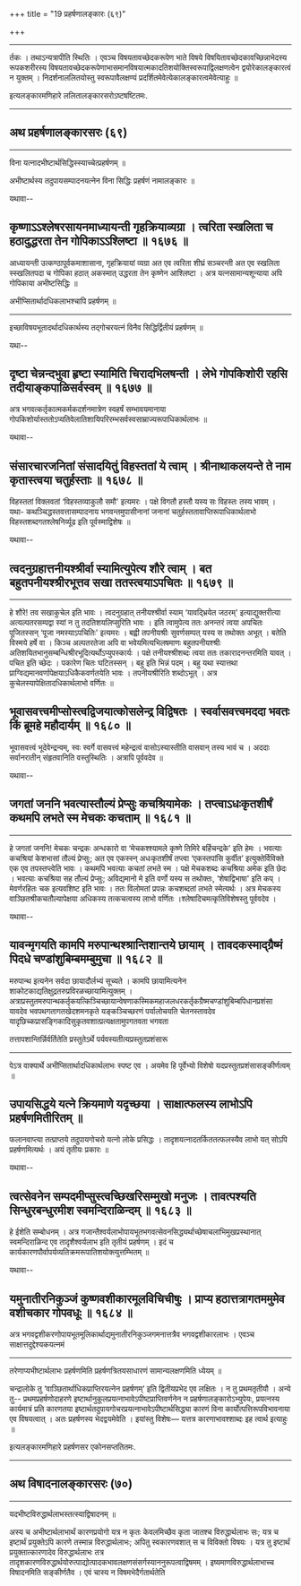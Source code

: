 +++
title = "19 प्रहर्षणालङ्कारः (६९)"

+++



_________


र्तकः । तथाऽन्यत्रापीति स्थितिः । एवञ्च विषयतावच्छेदकरूपेण भाते विषये
विषयितावच्छेदकावच्छिन्नाभेदस्य रूपकशरीरस्य
विषयतावच्छेदकरूपेणाभासमानविषयात्मकादतिशयोक्तिस्वरूपाद्विलक्षणत्वेन
द्वयोरेकालङ्कारत्वं न युक्तम् । निदर्शनाललितयोस्तु स्वरूपावैलक्षण्यं
प्रदर्शितमेवेत्येकालङ्कारत्वमेवेत्याहुः ॥

इत्यलङ्कारमणिहारे ललितालङ्कारसरोऽष्टषष्टितमः.


_________




## अथ प्रहर्षणालङ्कारसरः (६९)


_________






विना यत्नादभीष्टार्थसिद्धिस्स्याच्चेत्प्रहर्षणम् ॥

अभीष्टार्थस्य तदुपायसम्पादनयत्नेन विना सिद्धिः प्रहर्षणं नामालङ्कारः ॥

यथावा--



## कृष्णाऽऽश्लेषरसायनमाध्यायन्ती गृहक्रियाव्यग्रा । त्वरिता स्खलिता च हठादुद्धरता तेन गोपिकाऽऽश्लिष्टा ॥ १६७६ ॥

आध्यायन्ती उत्कण्ठापूर्वकमाशासाना, गृहक्रियायां व्यग्रा अत एव त्वरिता
शीघ्रं सञ्चरन्ती अत एव स्खलिता स्स्खलितपदा च गोपिका हठात् अकस्मात्
उद्धरता तेन कृष्णेन आश्लिष्टा । अत्र यत्नसामान्यशून्याया अपि गोपिकाया
अभीष्टसिद्धिः ॥



अभीप्सितार्थादधिकलाभश्चापि प्रहर्षणम् ॥


_________


इच्छाविषयभूतादर्थादधिकार्थस्य तद्गोचरयत्नं विनैव सिद्धिर्द्वितीयं
प्रहर्षणम् ॥

यथा--



## दृष्टा चेन्नन्दभुवा हृष्टा स्यामिति चिरादभिलषन्ती । लेभे गोपकिशोरी रहसि तदीयाङ्कपाळिसर्वस्वम् ॥ १६७७ ॥

अत्र भगवत्कर्तृकात्मकर्मकदर्शनमात्रेण स्वहर्षं सम्भावयमानाया
गोपकिशोर्यास्ततोऽप्यतिवेलातिशायिपरिरम्भसर्वस्वसाम्राज्यरूपाधिकार्थलाभः ॥

यथावा--



## संसारचारजनितां संसादयितुं विहस्ततां ये त्वाम् । श्रीनाथाकलयन्ते ते नाम कृतास्त्वया चतुर्हस्ताः ॥ १६७८ ॥

विहस्ततां विक्लवतां ‘विहस्तव्याकुलौ समौ' इत्यमरः । पक्षे विगतौ हस्तौ
यस्य सः विहस्तः तस्य भावम् । यथा- कथञ्चिद्धस्तवत्तासम्पादनाय
भगवन्तमुपासीनानां जनानां चतुर्हस्ततावाप्तिरूपाधिकार्थलाभो
विहस्तशब्दगतश्लेषनिर्व्यूढ इति पूर्वस्माद्विशेषः ॥

यथावा--



## त्वदनुग्रहात्तनीयश्श्रीर्वा स्यामित्युपेत्य शौरे त्वाम् । बत बहुतपनीयश्श्रीरभूत्तव सखा ततस्त्वयाऽपचितः ॥ १६७९ ॥


_________


हे शौरे! तव सखाकुचेल इति भावः । त्वदनुग्रहात् तनीयश्श्रीर्वा स्याम्
‘यावद्भ्रियेत जठरम्' इत्याद्युक्तरीत्या अत्यल्पतरसम्पद्वा स्यां न तु
तदतिशयलिप्सुरिति भावः । इति त्वामुपेत्य ततः अनन्तरं त्वया अपचितः
पूजितस्सन् ‘पूजा नमस्याऽपचितिः' इत्यमरः । बह्वी तपनीयश्रीः सुवर्णसम्पत्
यस्य स तथोक्तः अभूत् । बतेति विस्मये हर्षे वा । किञ्च अल्पतरतेजा अपि वा
भवेयमित्यभिलषमाणः बहुतपनीयश्श्रीः
अतिशयितभानुसम्बन्धिश्रीरभूदित्यर्थोऽप्युपस्कार्यः । पक्षे तनीयश्श्रीशब्दः
त्वया ततः तकारादनन्तरमिति यावत् । पचित इति च्छेदः । पकारेण चितः
घटितस्सन् । बहु इति भिन्नं पदम् । बहु यथा स्यात्तथा
प्राग्विद्यमानवर्णापेक्षयाऽधिकैकवर्णतयेति भावः । तपनीयश्रीरिति
शब्दोऽभूत् । अत्र कुचेलस्यापेक्षितादधिकार्थलाभो वर्णितः ॥



## भूवासवत्त्वमीप्सोस्त्वद्विजयात्कोसलेन्द्र विद्विषतः । स्वर्वासवत्त्वमददा भवतः किं ब्रूमहे महौदार्यम् ॥ १६८० ॥

भूवासवत्त्वं भूदेवेन्द्रन्वम्, स्वः स्वर्गे वासवत्त्वं महेन्द्रत्वं
वासोऽस्यास्तीति वासवान् तस्य भावं च । अददाः सर्वानरातीन् संहृतवानिति
वस्तुस्थितिः । अत्रापि पूर्ववदेव ॥

यथावा--



## जगतां जननि भवत्यास्तौल्यं प्रेप्सुः कचश्रियामेकः । तप्त्वाऽधःकृतशीर्षं कथमपि लभते स्म मेचकः कचताम् ॥ १६८१ ॥


_________


हे जगतां जननि! मेचकः चन्द्रकः अन्धकारो वा ‘मेचकश्श्यामले कृष्णे तिमिरे
बर्हिचन्द्रके’ इति हेमः । भवत्याः कचश्रियां केशभासां तौल्यं प्रेप्सुः;
अत एव एकस्स्न् अधःकृतशीर्षं तप्त्वा ‘एकस्तपांसि कुर्वीत’
इत्युक्तेर्विविक्ते एक एव तपस्तप्त्वेति भावः । कथमपि भवत्याः कचतां लभते
स्म । पक्षे मेचकशब्दः कचश्रिया अमेक इति छेदः । भवत्याः कचश्रिया सह
तौल्यं प्रेप्सुः; अविद्यमानो मे इति वर्णो यस्य स तथोक्तः, ‘शेषाद्विभाषा'
इति कप् । मेवर्णरहितः चक इत्यवशिष्ट इति भावः । ततः विलोमतां प्रपन्नः
कचशब्दतां लभते स्मेत्यर्थः । अत्र मेचकस्य वाञ्छितश्रीकचतौल्यापेक्षया
अधिकस्य तत्कचत्वस्य लाभो वर्णितः ।श्लेषादिचमत्कृतिविशेषस्तु पूर्ववदेव ।

यथावा--



## यावन्मृगयति कामपि मरुपान्थश्श्रान्तिशान्तये छायाम् । तावदकस्माद्ग्रैष्मं पिदधे चण्डांशुबिम्बमम्बुमुचा ॥ १६८२ ॥

मरुपान्थ इत्यनेन सर्वदा छायादौर्लभ्यं सूच्यते । कामपि छायामित्यनेन
शाकोटकाद्यतिक्षुद्रतरुप्रविरळच्छायामित्युक्तम् ।
अत्राप्रस्तुतमरुपान्थकर्तृकयत्किञ्चिच्छायान्वेषणाकस्मिकमहाजलधरकर्तृकग्रैष्मचण्डांशुबिम्बपिधानप्रशंसा
यावदेव भवपथगतागतखेदशमनकृते यङ्कञ्चिच्छरणं पर्यालोचयति चेतनस्तावदेव
यादृछिच्कप्रासङ्गिकादिसुकृतवशात्प्रत्यक्षतामुपगतवता भगवता

तत्तापशान्तिर्न्निर्वर्तितेति प्रस्तुतेऽर्थे
पर्यवस्यतीत्यप्रस्तुतप्रशंसारू


_________


पेऽत्र वाक्यार्थे अभीप्सितार्थादधिकार्थलाभः स्पष्ट एव । अयमेव हि
पूर्वेभ्यो विशेषो यदप्रस्तुतप्रशंसासङ्कीर्णत्वम् ॥





## उपायसिद्धये यत्ने क्रियमाणे यदृच्छया । साक्षात्फलस्य लाभोऽपि प्रहर्षणमितीरितम् ॥

फलानवाप्त्या तत्प्राप्तये तदुपायगोचरो यत्नो लोके प्रसिद्धः ।
तादृशयत्नादतर्किततत्फलस्यैव लाभो यत् सोऽपि प्रहर्षणमित्यर्थः । अयं
तृतीयः प्रकारः ॥

यथावा--



## त्वत्सेवनेन सम्पदमीप्सुस्त्वच्छिखरिसम्मुखो मनुजः । तावत्पश्यति सिन्धुरबन्धुरमीश स्वमन्दिराळिन्दम् ॥ १६८३ ॥

हे ईशेति सम्बोधनम् । अत्र
गजान्तैश्वर्यलाभोपायभूतभगवत्सेवनसिद्ध्यर्थाच्छेषाचलाभिमुखप्रस्थानात्
स्वमन्दिराळिन्द एव तादृशैश्वर्यलाभ इति तृतीयं प्रहर्षणम् । इदं च
कार्यकारणपौर्वापर्यव्यतिक्रमरूपातिशयोक्त्युत्तम्भितम् ॥

यथावा--



## यमुनातीरनिकुञ्जं कुष्णवशीकारमूलविचिचीषुः । प्राप्य हठात्तत्रागतममुमेव वशीचकार गोपवधूः ॥ १६८४ ॥

अत्र भगवद्वशीकरणोपायभूतमूलिकार्थाद्यमुनातीरनिकुञ्जगमनात्तत्रैव
भगवद्वशीकारलाभः । एवञ्च साक्षात्तदुद्देश्यकयत्नमं


_________


तरेणाप्यभीष्टार्थलाभः प्रहर्षणमिति प्रहर्षणत्रितयसाधारणं
सामान्यलक्षणमिति ध्येयम् ॥

चन्द्रालोके तु ‘वाञ्छितार्थाधिकप्राप्तिरयत्नेन प्रहर्षणम्’ इति
द्वितीयप्रभेद एव लक्षितः । न तु प्रथमतृतीयौ । अन्ये तु--
प्रथमप्रहर्षणोदाहरणे इष्टार्थानुकूलप्रयत्नाभावेऽपीष्टप्राप्तिवर्णनेन न
प्रहर्षणालङ्कारोऽभ्युपेयः, प्रयत्नस्य कार्यमात्रं प्रति कारणतया
इष्टार्थतदुपायगोचरप्रयत्नाभावेऽपीष्टार्थसिद्ध्या कारणं विना
कार्योत्पत्तिरूपविभावनाया एव विषयत्वात् । अतः प्रहर्षणस्य भेदद्वयमेवेति
। इयांस्तु विशेषः— यत्तत्र कारणाभावश्शाब्दः इह त्वार्थ इत्याहुः ॥

इत्यलङ्कारमणिहारे प्रहर्षणसर एकोनसप्ततितमः.


_________




## अथ विषादनालङ्कारसरः (७०)


_________




यदभीष्टविरुद्धार्थलाभस्तत्स्याद्विषादनम् ॥

अस्य च अभीष्टार्थलाभार्थं कारणप्रयोगो यत्र न कृतः केवलमिच्छैव कृता
जातश्च विरुद्धार्थलाभः सः; यत्र च इष्टार्थं प्रयुक्तेऽपि कारणे तस्मान्न
विरुद्धार्थलाभः; अपितु स्वकारणवशात् स च विविक्तो विषयः । यत्र तु
इष्टार्थं प्रयुक्तात्कारणादेव विरुद्धार्थलाभः तत्र
तादृशकारणविरुद्धार्थयोरुत्पाद्योत्पादकभावलक्षणसंसर्गस्याननुरूपत्वाद्विषमम्
। इष्यमाणविरुद्धार्थलाभाच्च विषादनमिति सङ्कीर्णतैव । एवं चास्य न
विषमभेदैर्गतार्थतेति

